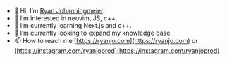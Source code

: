 - 👋 Hi, I’m [Ryan Johanningmeier](https://github.com/ryanjoprod).
- 👀 I’m interested in neovim, JS, c++.
- 🌱 I’m currently learning Next.js and c++.
- 💞️ I’m currently looking to expand my knowledge base.
- 📫 How to reach me [https://ryanjo.com](https://ryanjo.com) or [https://instagram.com/ryanjoprod](https://instagram.com/ryanjoprod)

<!---
ryanjoprod/ryanjoprod is a ✨ special ✨ repository because its `README.md` (this file) appears on your GitHub profile.
You can click the Preview link to take a look at your changes.
--->
